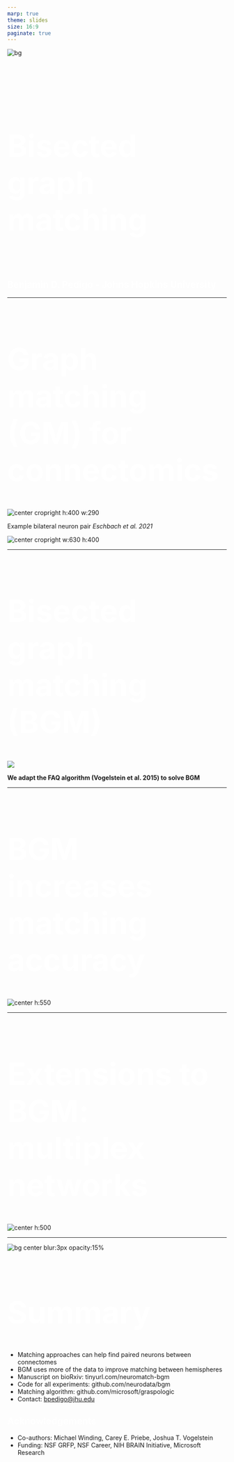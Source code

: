 ```yaml
---
marp: true
theme: slides
size: 16:9
paginate: true
---
```


<!-- footer: __Paper:__ tinyurl.com/neuromatch-bgm -->

<!-- _paginate: false -->


<style scoped>
h1, h2 {
  color: white;
}
h1 {
    font-size: 70px
}
</style>

![bg](../../images/nmc-background.svg)


<br>
<br>
<br>

# Bisected graph matching

<br>

## Benjamin D. Pedigo - Johns Hopkins University

---

# Graph matching (GM) for connectomics

<div class="columns2-br">
<div>


![center cropright h:400 w:290](./../../images/mbon-expression.jpg)

Example bilateral neuron pair *Eschbach et al. 2021*

</div>
<div>

![center cropright w:630 h:400](../../../results/figs/explain/explain.svg)

</div>
</div>

---

# Bisected graph matching (BGM)

![](../../../results/figs/explain/explain.svg)

**We adapt the FAQ algorithm (Vogelstein et al. 2015) to solve BGM**

---

# BGM increases matching accuracy

![center h:550](results/figs/../../../../../results/figs/connectomes/match_accuracy_comparison.svg)

---

<!-- <style scoped>
h1 {padding-bottom: 0px}
h2 {padding-top: 0px}
</style> -->

# Extensions to BGM: multiplex networks

![center h:500](../../../results/figs/connectome_multilayer/accuracy_upsetplot.svg)



<!-- <div class="columns">
<div>


</div>
<div> -->

<!-- ## Seeded matching (*Dros.* larva)

![h:375](../../../overleaf/figs/connectome_seeded/accuracy_by_seeds.svg)

</div>
</div> -->

---

<!-- ![center h:400](./../../../results/figs/connectome_seeded/example_matched_morphologies_good.svg) -->


![bg center blur:3px opacity:15%](./../../images/background.svg)

# Summary

- Matching approaches can help find paired neurons between connectomes
- BGM uses more of the data to improve matching between hemispheres
- Manuscript on bioRxiv: tinyurl.com/neuromatch-bgm
- Code for all experiments: github.com/neurodata/bgm
- Matching algorithm: github.com/microsoft/graspologic
- Contact: bpedigo@jhu.edu

## Acknowledgements
- Co-authors: Michael Winding, Carey E. Priebe, Joshua T. Vogelstein 
- Funding: NSF GRFP, NSF Career, NIH BRAIN Initiative, Microsoft Research